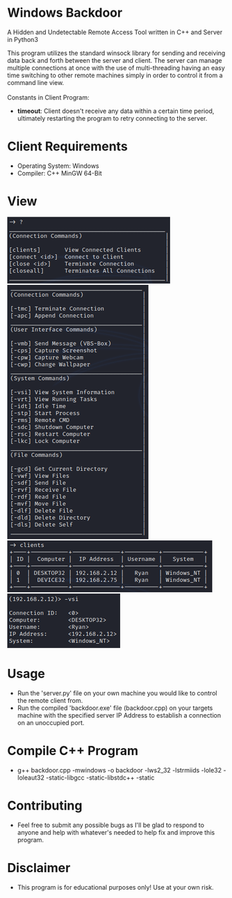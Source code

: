 # Windows Backdoor
A Hidden and Undetectable Remote Access Tool written in C++ and Server in Python3

This program utilizes the standard winsock library for sending and receiving data back and forth between the server and client. The server can manage multiple connections at once with the use of multi-threading having an easy time switching to other remote machines simply in order to control it from a command line view.
<br/><br/>
Constants in Client Program:
- <b>timeout</b>: Client doesn't receive any data within a certain time period, ultimately restarting the program to retry connecting to the server.

# Client Requirements
-  Operating System: Windows
-  Compiler: C++ MinGW 64-Bit

# View
![](images/connection_commands.png)<br/>
![](images/commands.png)<br/>
![](images/clients.png)<br/>
![](images/console.png)

# Usage
- Run the 'server.py' file on your own machine you would like to control the remote client from.
- Run the compiled 'backdoor.exe' file (backdoor.cpp) on your targets machine with the specified server IP Address to establish a connection on an unoccupied port.

# Compile C++ Program
- g++ backdoor.cpp -mwindows -o backdoor -lws2_32 -lstrmiids -lole32 -loleaut32 -static-libgcc -static-libstdc++ -static

# Contributing
- Feel free to submit any possible bugs as I'll be glad to respond to anyone and help with whatever's needed to help fix and improve this program.

# Disclaimer
- This program is for educational purposes only! Use at your own risk.
